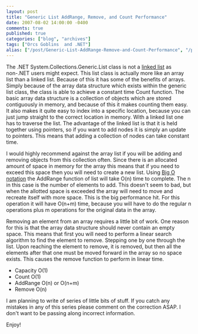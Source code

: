 ```yaml
---
layout: post
title: "Generic List AddRange, Remove, and Count Performance"
date: 2007-08-02 14:00:00 -0400
comments: true
published: true
categories: ["blog", "archives"]
tags: ["Orcs Goblins  and .NET"]
alias: ["/post/Generic-List-AddRange-Remove-and-Count-Performance", "/post/generic-list-addrange-remove-and-count-performance"]
---
```

<!-- more -->

<p>The .NET System.Collections.Generic.List class is not a <a href="http://en.wikipedia.org/wiki/Linked_list">linked list</a> as non-.NET users might expect. This list class is actually more like an array list than a linked list. Because of this it has some of the benefits of arrays. Simply because of the array data structure which exists within the generic list class, the class is able to achieve a constant time Count function. The basic array data structure is a collection of objects which are stored contiguously in memory, and because of this it makes counting them easy. It also makes it quite easy to index into a specific location, because you can just jump straight to the correct location in memory. With a linked list one has to traverse the list. The advantage of the linked list is that it is held together using pointers, so if you want to add nodes it is simply an update to pointers. This means that adding a collection of nodes can take constant time.</p>
<p>I would highly recommend against the array list if you will be adding and removing objects from this collection often. Since there is an allocated amount of space in memory for the array this means that if you need to exceed this space then you will need to create a new list. Using <a href="http://en.wikipedia.org/wiki/Big_O_notation">Big O notation</a> the AddRange function of list will take O(n) time to complete. The n in this case is the number of elements to add. This doesn't seem to bad, but when the allotted space is exceeded the array will need to move and recreate itself with more space. This is the big performance hit. For this operation it will have O(n+m) time, because you will have to do the regular n operations plus m operations for the original data in the array.</p>
<p>Removing an element from an array requires a little bit of work. One reason for this is that the array data structure should never contain an empty space. This means that first you will need to perform a linear search algorithm to find the element to remove. Stepping one by one through the list. Upon reaching the element to remove, it is removed, but then all the elements after that one must be moved forward in the array so no space exists. This causes the remove function to perform in linear time.</p>
<ul>
<li>Capacity O(1)</li>
<li>Count O(1)</li>
<li>AddRange O(n) or O(n+m)</li>
<li>Remove O(n) </li>
</ul>
<p>I am planning to write of series of little bits of stuff. If you catch any mistakes in any of this series please comment on the correction ASAP. I don't want to be passing along incorrect information.</p>
<p>Enjoy!&nbsp;</p>
